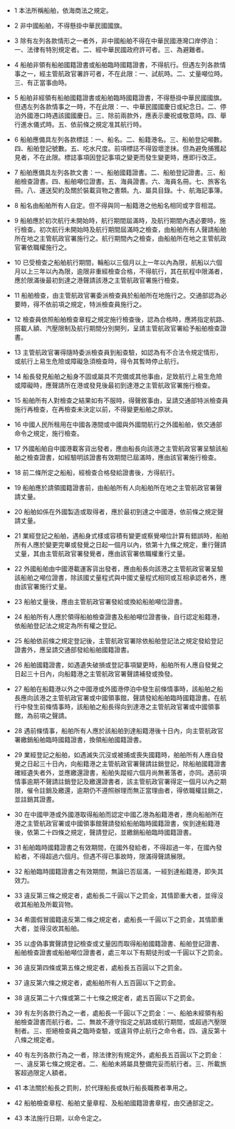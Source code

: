 * 1 本法所稱船舶，依海商法之規定。

* 2 非中國船舶，不得懸掛中華民國國旗。

* 3 除有左列各款情形之一者外，非中國船舶不得在中華民國港灣口岸停泊：一、法律有特別規定者。二、經中華民國政府許可者。三、為避難者。

* 4 船舶非領有船舶國籍證書或船舶臨時國籍證書，不得航行。但遇左列各款情事之一，經主管航政官署許可者，不在此限：一、試航時。二、丈量噸位時。三、有正當事由時。

* 5 船舶非經領有船舶國籍證書或船舶臨時國籍證書，不得懸掛中華民國國旗。但遇左列各款情事之一時，不在此限：一、中華民國國慶日或紀念日。二、停泊外國港口時遇該國國慶日。三、除前兩款外，應表示慶祝或敬意時。四、舉行進水儀式時。五、依前條之規定准其航行時。

* 6 船舶應備具左列各款標誌：一、船名。二、船籍港名。三、船舶登記噸數。四、船舶登記號數。五、吃水尺度。前項標誌不得毀壞塗抹。但為避免捕獲起見者，不在此限。標誌事項因登記事項之變更而發生變更時，應即行改正。

* 7 船舶應備具左列各款文書：一、船舶國籍證書。二、船舶登記證書。三、船舶檢查證書。四、船舶噸位證書。五、海員證書。六、海員名冊。七、旅客名冊。八、運送契約及關於裝載貨物之書類。九、屬具目錄。十、航海記事簿。

* 8 船名由船舶所有人自定。但不得與同一船籍港之他船名相同或字音相混。

* 9 船舶應於初次航行未開始時，航行期間屆滿時，及航行期間內遇必要時，施行檢查。初次航行未開始時及航行期間屆滿時之檢查，由船舶所有人聲請船舶所在地之主管航政官署施行之。航行期間內之檢查，由船舶所在地之主管航政官署依職權施行之。

* 10 已受檢查之船舶航行期間，輪船以三個月以上一年以內為限，航船以六個月以上三年以內為限，逾限非重經檢查合格，不得航行，其在航程中限滿者，應於限滿後最初到達之港聲請該港之主管航政官署施行檢查。

* 11 船舶檢查，由主管航政官署委派檢查員於船舶所在地施行之。交通部認為必要時，得不依前項之規定，特派檢查員施行之。

* 12 檢查員依照船舶檢查章程之規定施行檢查後，認為合格時，應將指定航路、搭載人額、汽壓限制及航行期間分別開列，呈請主管航政官署給予船舶檢查證書。

* 13 主管航政官署得隨時委派檢查員到船查驗，如認為有不合法令規定情形，或航行上易生危險或障礙急須檢查時，得令其暫時停止航行。

* 14 船長發見船舶之船身不固或屬具不完備或其他事由，足致航行上易生危險或障礙時，應聲請所在港或發見後最初到達港之主管航政官署施行檢查。

* 15 船舶所有人對檢查之結果如有不服時，得聲敘事由，呈請交通部特派檢查員施行再檢查，在再檢查未決定以前，不得變更船舶之原狀。

* 16 中國人民所租用在中國各港間或中國與外國間航行之外國船舶，依交通部命令之規定，施行檢查。

* 17 外國船舶自中國港載客貨出發者，應由船長向該港之主管航政官署呈驗該船舶之檢查證書，如經驗明該證書有效期間已屆滿時，應由該官署施行檢查。

* 18 前二條所定之船船，經檢查合格發給證書後，方得航行。

* 19 船舶應於請領國籍證書前，由船舶所有人向船舶所在地之主管航政官署聲請丈量。

* 20 船舶如係在外國製造或取得者，應於最初到達之中國港，依前條之規定聲請丈量。

* 21 業經登記之船舶，遇船身式樣或容積有變更或察覺噸位計算有錯誤時，船舶所有人應於變更完畢或發覺之日起一個月以內，依第十九條之規定，重行聲請丈量，其由主管航政官署發覺者，應由該官署依職權重行丈量。

* 22 外國船舶由中國港載運客貨出發者，應由船長向該港之主管航政官署呈驗該船舶之噸位證書，除該國丈量程式與中國丈量程式相同或互相承認者外，應由該官署施行丈量。

* 23 船舶丈量後，應由主管航政官署發給或換給船舶噸位證書。

* 24 船舶所有人應於領得船舶檢查證書及船舶噸位證書後，自行認定船籍港，依船舶登記法之規定為所有權之登記。

* 25 船舶依前條之規定登記後，主管航政官署除依船舶登記法之規定發給登記證書外，應呈請交通部發給船舶國籍證書。

* 26 船舶國籍證書，如遇遺失破損或登記事項變更時，船舶所有人應自發覺之日起三十日內，向船籍港之主管航政官署聲請補發或換發。

* 27 船舶在船籍港以外之中國港或外國港停泊中發生前條情事時，該船舶之船長應向該港之主管航政官署或中國領事館，聲請發給船舶臨時國籍證書。在航行中發生前條情事時，該船舶之船長得向到達港之主管航政官署或中國領事館，為前項之聲請。

* 28 遇前條情事，船舶所有人應於該船舶到達船籍港後十日內，向主管航政官署繳銷船舶臨時國籍證書，換領船舶國籍證書。

* 29 業經登記之船舶，如遇滅失沉沒或被捕或喪失國籍時，舶舶所有人應自發覺之日起三十日內，向船籍港之主管航政官署聲請註銷登記，除船舶國籍證書確經遺失者外，並應繳還證書，船舶失蹤經六個月尚無著落者，亦同。遇前項情事逾期不聲請註銷登記及繳還證書者，該主管航政官署得定一個月以內之期限，催令註銷及繳還，逾期仍不遵照辦理而無正當理由者，得依職權註銷之，並註銷其證晝。

* 30 在中國甲港或外國港取得船舶而認定中國乙港為船籍港者，應向船舶所在港之主管航政官署或中國領事館聲請發給船舶臨時國籍證書，俟到達船籍港後，依第二十四條之規定，聲請登記，並繳銷船舶臨時國籍證書。

* 31 船舶臨時國籍證書之有效期間，在國外發給者，不得超過一年，在國內發給者，不得超過六個月。但遇不得已事故時，限滿得聲請展限。

* 32 船舶臨時國籍證書之有效期間，無論已否屆滿，一經到達船籍港，即失其效力。

* 33 違反第三條之規定者，處船長二千圓以下之罰金，其情節重大者，並得沒收其船舶及所載貨物。

* 34 希圖假冒國籍違反第二條之規定者，處船長一千圓以下之罰金，其情節重大者，並得沒收其船舶。

* 35 以虛偽事實聲請登記檢查或丈量因而取得船舶國籍證書、船舶登記證書、船舶檢查證書或船舶噸位證書者，處三年以下有期徒刑或一千圓以下之罰金。

* 36 違反第四條或第五條之規定者，處船長五百圓以下之罰金。

* 37 違反第六條之規定者，處船舶所有人五百圓以下之罰金。

* 38 違反第二十六條或第二十七條之規定者，處五百圓以下之罰金。

* 39 有左列各款行為之一者，處船長一千圓以下之罰金：一、船舶未經領有船舶檢查證書而航行者。二、無故不遵守指定之航路或航行期間，或超過汽壓限制者。三、拒絕檢查員之臨時查驗，或違背停止航行之命令者。四、違反第十八條之規定者。

* 40 有左列各款行為之一者，除法律別有規定外，處船長五百圓以下之罰金：一、違反第七條之規定者。二、船舶未將屬具整備完妥而航行者。三、所載旅客超過限定人額者。

* 41 本法關於船長之罰則，於代理船長或執行船長職務者準用之。

* 42 船舶檢查章程、船舶丈量章程、及船舶國籍證書章程，由交通部定之。

* 43 本法施行日期，以命令定之。

